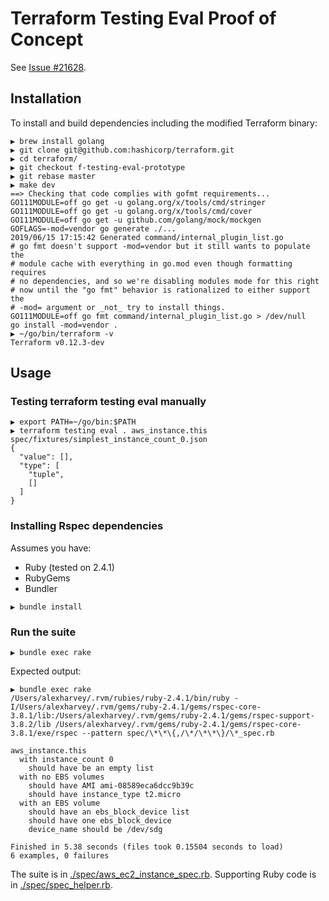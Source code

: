 # Terraform Testing Eval Proof of Concept

See [Issue #21628](https://github.com/hashicorp/terraform/issues/21628).

## Installation

To install and build dependencies including the modified Terraform binary:

```text
▶ brew install golang
▶ git clone git@github.com:hashicorp/terraform.git
▶ cd terraform/
▶ git checkout f-testing-eval-prototype
▶ git rebase master
▶ make dev
==> Checking that code complies with gofmt requirements...
GO111MODULE=off go get -u golang.org/x/tools/cmd/stringer
GO111MODULE=off go get -u golang.org/x/tools/cmd/cover
GO111MODULE=off go get -u github.com/golang/mock/mockgen
GOFLAGS=-mod=vendor go generate ./...
2019/06/15 17:15:42 Generated command/internal_plugin_list.go
# go fmt doesn't support -mod=vendor but it still wants to populate the
# module cache with everything in go.mod even though formatting requires
# no dependencies, and so we're disabling modules mode for this right
# now until the "go fmt" behavior is rationalized to either support the
# -mod= argument or _not_ try to install things.
GO111MODULE=off go fmt command/internal_plugin_list.go > /dev/null
go install -mod=vendor .
▶ ~/go/bin/terraform -v
Terraform v0.12.3-dev
```

## Usage

### Testing terraform testing eval manually

```text
▶ export PATH=~/go/bin:$PATH
▶ terraform testing eval . aws_instance.this spec/fixtures/simplest_instance_count_0.json
{
  "value": [],
  "type": [
    "tuple",
    []
  ]
}
```

### Installing Rspec dependencies

Assumes you have:

- Ruby (tested on 2.4.1)
- RubyGems
- Bundler

```text
▶ bundle install
```

### Run the suite

```text
▶ bundle exec rake
```

Expected output:

```text
▶ bundle exec rake
/Users/alexharvey/.rvm/rubies/ruby-2.4.1/bin/ruby -I/Users/alexharvey/.rvm/gems/ruby-2.4.1/gems/rspec-core-3.8.1/lib:/Users/alexharvey/.rvm/gems/ruby-2.4.1/gems/rspec-support-3.8.2/lib /Users/alexharvey/.rvm/gems/ruby-2.4.1/gems/rspec-core-3.8.1/exe/rspec --pattern spec/\*\*\{,/\*/\*\*\}/\*_spec.rb

aws_instance.this
  with instance_count 0
    should have be an empty list
  with no EBS volumes
    should have AMI ami-08589eca6dcc9b39c
    should have instance_type t2.micro
  with an EBS volume
    should have an ebs_block_device list
    should have one ebs_block_device
    device_name should be /dev/sdg

Finished in 5.38 seconds (files took 0.15504 seconds to load)
6 examples, 0 failures
```

The suite is in [./spec/aws_ec2_instance_spec.rb](./spec/aws_ec2_instance_spec.rb). Supporting Ruby code is in [./spec/spec_helper.rb](./spec/spec_helper.rb).
